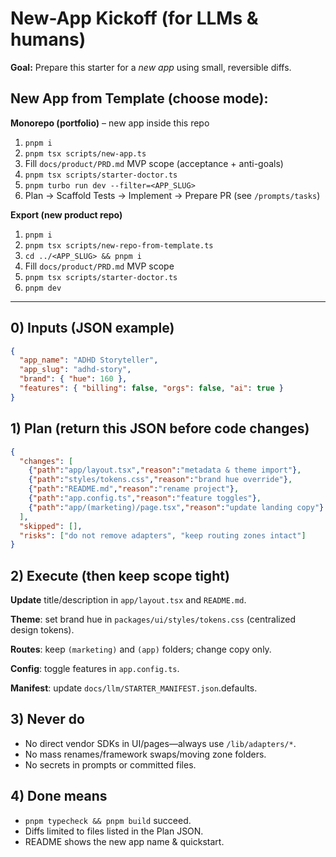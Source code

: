 # New-App Kickoff (for LLMs & humans)

**Goal:** Prepare this starter for a _new app_ using small, reversible diffs.

## New App from Template (choose mode):

**Monorepo (portfolio)** – new app inside this repo
1) `pnpm i`
2) `pnpm tsx scripts/new-app.ts`
3) Fill `docs/product/PRD.md` MVP scope (acceptance + anti-goals)
4) `pnpm tsx scripts/starter-doctor.ts`
5) `pnpm turbo run dev --filter=<APP_SLUG>`
6) Plan → Scaffold Tests → Implement → Prepare PR (see `/prompts/tasks`)

**Export (new product repo)**
1) `pnpm i`  
2) `pnpm tsx scripts/new-repo-from-template.ts`
3) `cd ../<APP_SLUG> && pnpm i`
4) Fill `docs/product/PRD.md` MVP scope
5) `pnpm tsx scripts/starter-doctor.ts`
6) `pnpm dev`

---

## 0) Inputs (JSON example)
```json
{
  "app_name": "ADHD Storyteller",
  "app_slug": "adhd-story",
  "brand": { "hue": 160 },
  "features": { "billing": false, "orgs": false, "ai": true }
}
```

## 1) Plan (return this JSON before code changes)
```json
{
  "changes": [
    {"path":"app/layout.tsx","reason":"metadata & theme import"},
    {"path":"styles/tokens.css","reason":"brand hue override"},
    {"path":"README.md","reason":"rename project"},
    {"path":"app.config.ts","reason":"feature toggles"},
    {"path":"app/(marketing)/page.tsx","reason":"update landing copy"}
  ],
  "skipped": [],
  "risks": ["do not remove adapters", "keep routing zones intact"]
}
```

## 2) Execute (then keep scope tight)

**Update** title/description in `app/layout.tsx` and `README.md`.

**Theme**: set brand hue in `packages/ui/styles/tokens.css` (centralized design tokens).

**Routes**: keep `(marketing)` and `(app)` folders; change copy only.

**Config**: toggle features in `app.config.ts`.

**Manifest**: update `docs/llm/STARTER_MANIFEST.json`.defaults.

## 3) Never do

- No direct vendor SDKs in UI/pages—always use `/lib/adapters/*`.
- No mass renames/framework swaps/moving zone folders.
- No secrets in prompts or committed files.

## 4) Done means

- `pnpm typecheck && pnpm build` succeed.
- Diffs limited to files listed in the Plan JSON.
- README shows the new app name & quickstart.